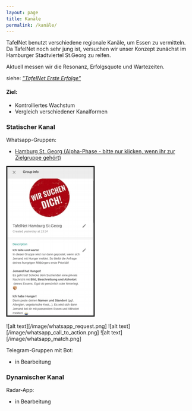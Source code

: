 ```yaml
---
layout: page
title: Kanäle
permalink: /kanäle/
---
```


TafelNet benutzt verschiedene regionale Kanäle, um Essen zu vermitteln. Da TafelNet noch sehr jung ist, versuchen wir unser Konzept zunächst im Hamburger Stadtviertel St.Georg zu reifen.

Aktuell messen wir die Resonanz, Erfolgsquote und Wartezeiten.

siehe: [*"TafelNet Erste Erfolge"*](/file/tafelnet_proof-of-concept.pdf)

#### Ziel:
- Kontrolliertes Wachstum
- Vergleich verschiedener Kanalformen


### Statischer Kanal

Whatsapp-Gruppen:
* [Hamburg St. Georg (Alpha-Phase - bitte nur klicken, wenn ihr zur Zielgruppe gehört)](https://chat.whatsapp.com/GQRpSP5Nkwp74csq2Hxzrx)

<img src="image/whatsapp_group_description.png" style="width: auto; height: auto;max-height: 400px;border:solid">

![alt text][/image/whatsapp_request.png]
![alt text][/image/whatsapp_call_to_action.png]
![alt text][/image/whatsapp_match.png]

Telegram-Gruppen mit Bot:
* in Bearbeitung

### Dynamischer Kanal

Radar-App:
* in Bearbeitung